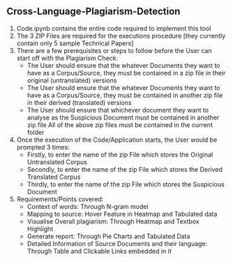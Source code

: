 ## Cross-Language-Plagiarism-Detection

1. Code.ipynb contains the entire code required to implement this tool
2. The 3 ZIP Files are required for the executions procedure [they currently contain only 5 sample Technical Papers]
3. There are a few prerequisites or steps to follow before the User can start off with the Plagiarism Check:
    - The User should ensure that the whatever Documents they want to have as a Corpus/Source, they must be contained in a zip file in their original (untranslated)            versions
    - The User should ensure that the whatever Documents they want to have as a Corpus/Source, they must be contained in another zip file in their derived (translated)         versions 
    - The User should ensure that whichever document they want to analyse as the Suspicious Document must be contained in another zip file
      All of the above zip files must be contained in the current folder
4. Once the execution of the Code/Application starts, the User would be prompted 3 times:
    - Firstly, to enter the name of the zip File which stores the Original Untranslated Corpus
    - Secondly, to enter the name of the zip File which stores the Derived Translated Corpus
    - Thirdly, to enter the name of the zip File which stores the Suspicious Document
5. Requirements/Points covered:
    - Context of words: Through N-gram model
    - Mapping to source: Hover Feature in Heatmap and Tabulated data
    - Visualise Overall plagiarism: Through Heatmap and Textbox Highlight
    - Generate report: Through Pie Charts and Tabulated Data
    - Detailed Information of Source Documents and their language: Through Table and Clickable Links embedded in it


